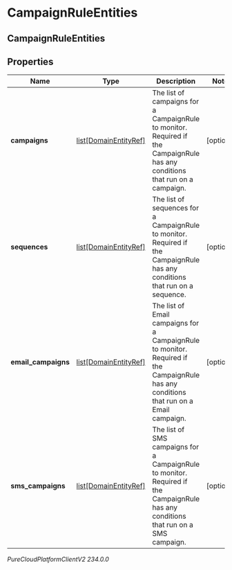 # CampaignRuleEntities

## CampaignRuleEntities

## Properties

|Name | Type | Description | Notes|
|------------ | ------------- | ------------- | -------------|
| **campaigns** | [list[DomainEntityRef]](DomainEntityRef) | The list of campaigns for a CampaignRule to monitor. Required if the CampaignRule has any conditions that run on a campaign. | [optional] |
| **sequences** | [list[DomainEntityRef]](DomainEntityRef) | The list of sequences for a CampaignRule to monitor. Required if the CampaignRule has any conditions that run on a sequence. | [optional] |
| **email_campaigns** | [list[DomainEntityRef]](DomainEntityRef) | The list of Email campaigns for a CampaignRule to monitor. Required if the CampaignRule has any conditions that run on a Email campaign. | [optional] |
| **sms_campaigns** | [list[DomainEntityRef]](DomainEntityRef) | The list of SMS campaigns for a CampaignRule to monitor. Required if the CampaignRule has any conditions that run on a SMS campaign. | [optional] |



_PureCloudPlatformClientV2 234.0.0_
